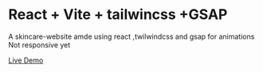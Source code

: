# React + Vite + tailwincss +GSAP

A skincare-website amde using react ,twilwindcss and gsap for animations
Not responsive yet

[Live Demo]([https://skincare-kira.netlify.app/](https://skincare-website-2qtnzip6r-kiran-ss-projects-43da0994.vercel.app/))
